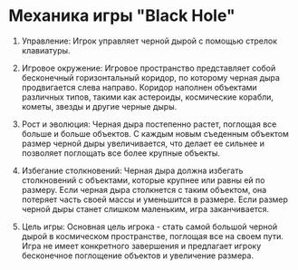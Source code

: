 # Механика игры "Black Hole"

1. Управление: Игрок управляет черной дырой с помощью стрелок клавиатуры.

2. Игровое окружение: Игровое пространство представляет собой бесконечный горизонтальный коридор, по которому черная дыра продвигается слева направо. Коридор наполнен объектами различных типов, такими как астероиды, космические корабли, кометы, звезды и другие черные дыры.

3. Рост и эволюция: Черная дыра постепенно растет, поглощая все больше и больше объектов. С каждым новым съеденным объектом размер черной дыры увеличивается, что делает ее сильнее и позволяет поглощать все более крупные объекты.

4. Избегание столкновений: Черная дыра должна избегать столкновений с объектами, которые крупнее или равны ей по размеру. Если черная дыра столкнется с таким объектом, она потеряет часть своей массы и уменьшится в размере. Если размер черной дыры станет слишком маленьким, игра заканчивается.

5. Цель игры: Основная цель игрока - стать самой большой черной дырой в космическом пространстве, поглощая все на своем пути. Игра не имеет конкретного завершения и предлагает игроку бесконечное поглощение объектов и увеличение размера.
